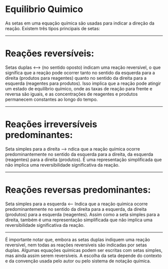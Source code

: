 # Equilibrio Quimico

As setas em uma equação química são usadas para indicar a direção da reação. Existem três tipos principais de setas:

---

# Reações reversíveis:

 Setas duplas <--> (no sentido oposto) indicam uma reação reversível, o que significa que a reação pode ocorrer tanto no sentido da esquerda para a direita (produtos para reagentes) quanto no sentido da direita para a esquerda (reagentes para produtos). Isso implica que a reação pode atingir um estado de equilíbrio químico, onde as taxas de reação para frente e reversa são iguais, e as concentrações de reagentes e produtos permanecem constantes ao longo do tempo.

---

# Reações irreversíveis predominantes:

 Seta simples para a direita --> ndica que a reação química ocorre predominantemente no sentido da esquerda para a direita, da esquerda (reagentes) para a direita (produtos). É uma representação simplificada que não implica uma reversibilidade significativa da reação.

---

# Reações reversas predominantes:

 Seta simples para a esquerda <-- Indica que a reação química ocorre predominantemente no sentido da direita para a esquerda, da direita (produtos) para a esquerda (reagentes). Assim como a seta simples para a direita, também é uma representação simplificada que não implica uma reversibilidade significativa da reação.

---

É importante notar que, embora as setas duplas indiquem uma reação reversível, nem todas as reações reversíveis são indicadas por setas duplas. Algumas equações químicas podem ser escritas com setas simples, mas ainda assim serem reversíveis. A escolha da seta depende do contexto e da convenção usada pelo autor ou pelo sistema de notação química.
